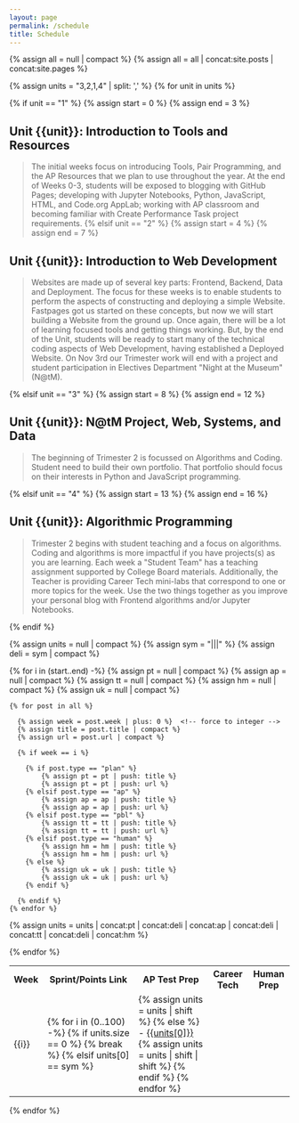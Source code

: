 ```yaml
---
layout: page
permalink: /schedule
title: Schedule
---
```


<!-- posts and pages used as sources -->
{% assign all = null | compact %}
{% assign all = all | concat:site.posts | concat:site.pages %}

<!-- Setup order for Units -->
{% assign units = "3,2,1,4" | split: ',' %}
{% for unit in units %}

  <!-- Each Unit has a range of weeks and a heading -->
  {% if unit == "1" %} 
      {% assign start = 0 %}
      {% assign end = 3 %}
## Unit {{unit}}: Introduction to Tools and Resources
> The initial weeks focus on introducing Tools, Pair Programming, and the AP Resources that we plan to use throughout the year. At the end of Weeks 0-3, students will be exposed to blogging with GitHub Pages; developing with Jupyter Notebooks, Python, JavaScript, HTML, and Code.org AppLab; working with AP classroom and becoming familiar with Create Performance Task project requirements.
  {% elsif unit == "2" %} 
      {% assign start = 4 %}
      {% assign end = 7 %}
## Unit {{unit}}: Introduction to Web Development
> Websites are made up of several key parts: Frontend, Backend, Data and Deployment.  The focus for these weeks is to enable students to perform the aspects of constructing and deploying a simple Website.  Fastpages got us started on these concepts, but now we will start building a Website from the ground up.   Once again, there will be a lot of learning focused tools and getting things working.  But, by the end of the Unit, students will be ready to start many of the technical coding aspects of Web Development, having established a Deployed Website.  On Nov 3rd our Trimester work will end with a project and student participation in Electives Department "Night at the Museum" (N@tM). 

  {% elsif unit == "3" %} 
      {% assign start = 8 %}
      {% assign end = 12 %}
## Unit {{unit}}: N@tM Project, Web, Systems, and Data
>  The beginning of Trimester 2 is focussed on Algorithms and Coding.  Student need to build their own portfolio.  That portfolio should focus on their interests in Python and JavaScript programming.  

{% elsif unit == "4" %} 
      {% assign start = 13 %}
      {% assign end = 16 %}
## Unit {{unit}}: Algorithmic Programming
> Trimester 2 begins with student teaching and a focus on algorithms.  Coding and algorithms is more impactful if you have projects(s) as you are learning.  Each week a "Student Team" has a teaching assignment supported by College Board materials.  Additionally, the Teacher is providing Career Tech mini-labs that correspond to one or more topics for the week.  Use the two things together as you improve your personal blog with Frontend algorithms and/or Jupyter Notebooks.
      
  {% endif %}

  <!-- Column Headings for Blogs -->
  <table>
      <tr>
        <th>Week</th>
        <th>Sprint/Points Link</th>
        <th>AP Test Prep</th>
        <th>Career Tech</th>
        <th>Human Prep</th>
      </tr>

  <!-- These loops group blogs according to Type and Week -->
  {% assign units = null | compact %}  <!-- empty array -->
  {% assign sym = "|||" %}  <!-- string/symbol used a separator  -->
  {% assign deli = sym | compact %} <!-- force to array element -->

  {% for i in (start..end) -%}
    {% assign pt = null | compact %} <!-- empty array -->
    {% assign ap = null | compact %}
    {% assign tt = null | compact %}
    {% assign hm = null | compact %}
    {% assign uk = null | compact %}

  <!-- looping through all posts -->
    {% for post in all %}

  <!-- prepare data blog post data for evaluation -->
      {% assign week = post.week | plus: 0 %}  <!-- force to integer -->
      {% assign title = post.title | compact %}
      {% assign url = post.url | compact %}

  <!-- process posts for current week -->
      {% if week == i %} 

  <!-- organizing blogs by type -->
        {% if post.type == "plan" %} 
            {% assign pt = pt | push: title %}
            {% assign pt = pt | push: url %}
        {% elsif post.type == "ap" %}
            {% assign ap = ap | push: title %}
            {% assign ap = ap | push: url %}  
        {% elsif post.type == "pbl" %}
            {% assign tt = tt | push: title %}
            {% assign tt = tt | push: url %} 
        {% elsif post.type == "human" %}
            {% assign hm = hm | push: title %}
            {% assign hm = hm | push: url %} 
        {% else %}
            {% assign uk = uk | push: title %}
            {% assign uk = uk | push: url %}     
        {% endif %}

      {% endif %}
    {% endfor %}

  <!-- ordering blogs and inserting column delimiters -->
  {% assign units = units | concat:pt | concat:deli | concat:ap | concat:deli | concat:tt | concat:deli | concat:hm %}

  <!-- Display documents by type-->
  <tr>
  <td> {{i}} </td> 
  <td>
  {% for i in (0..100) -%}   <!-- forever loop -->
    {% if units.size == 0 %} <!-- break loop when data is empty -->
      {% break %}
    {% elsif units[0] == sym %} <!-- make new column -->
      </td>
      <td>
      {% assign units = units | shift %} <!-- remove delimiter -->
    {% else %} <!-- make a link in the column -->
      - <a href="{{site.baseurl}}/{{units[1]}}">{{units[0]}}</a> <br/> 
      {% assign units = units | shift | shift %} <!-- remove title and url -->
    {% endif %}
  {% endfor %}
  </td>
  </tr>
  {% endfor %}

  </table>
{% endfor %}

    

    

